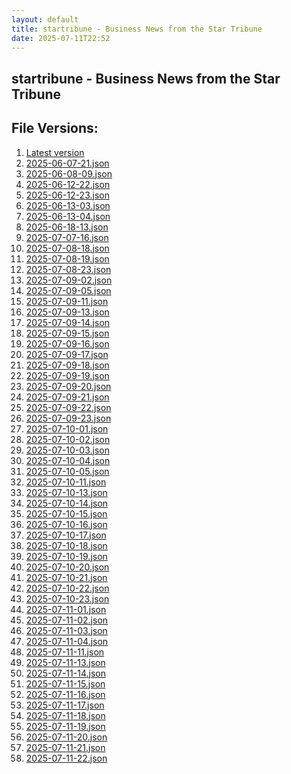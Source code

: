 ```yaml
---
layout: default
title: startribune - Business News from the Star Tribune
date: 2025-07-11T22:52
---
```


## startribune - Business News from the Star Tribune

<div id="data-chart"></div>
<div id="data-table"></div>
<script>
document.addEventListener('DOMContentLoaded', function(){
  document.getElementById('data-table').textContent = 'This source isn't supported for tables yet.';
});
</script>

## File Versions:
1. [Latest version](./latest.json)
2. [2025-06-07-21.json](./2025-06-07-21.json)
3. [2025-06-08-09.json](./2025-06-08-09.json)
4. [2025-06-12-22.json](./2025-06-12-22.json)
5. [2025-06-12-23.json](./2025-06-12-23.json)
6. [2025-06-13-03.json](./2025-06-13-03.json)
7. [2025-06-13-04.json](./2025-06-13-04.json)
8. [2025-06-18-13.json](./2025-06-18-13.json)
9. [2025-07-07-16.json](./2025-07-07-16.json)
10. [2025-07-08-18.json](./2025-07-08-18.json)
11. [2025-07-08-19.json](./2025-07-08-19.json)
12. [2025-07-08-23.json](./2025-07-08-23.json)
13. [2025-07-09-02.json](./2025-07-09-02.json)
14. [2025-07-09-05.json](./2025-07-09-05.json)
15. [2025-07-09-11.json](./2025-07-09-11.json)
16. [2025-07-09-13.json](./2025-07-09-13.json)
17. [2025-07-09-14.json](./2025-07-09-14.json)
18. [2025-07-09-15.json](./2025-07-09-15.json)
19. [2025-07-09-16.json](./2025-07-09-16.json)
20. [2025-07-09-17.json](./2025-07-09-17.json)
21. [2025-07-09-18.json](./2025-07-09-18.json)
22. [2025-07-09-19.json](./2025-07-09-19.json)
23. [2025-07-09-20.json](./2025-07-09-20.json)
24. [2025-07-09-21.json](./2025-07-09-21.json)
25. [2025-07-09-22.json](./2025-07-09-22.json)
26. [2025-07-09-23.json](./2025-07-09-23.json)
27. [2025-07-10-01.json](./2025-07-10-01.json)
28. [2025-07-10-02.json](./2025-07-10-02.json)
29. [2025-07-10-03.json](./2025-07-10-03.json)
30. [2025-07-10-04.json](./2025-07-10-04.json)
31. [2025-07-10-05.json](./2025-07-10-05.json)
32. [2025-07-10-11.json](./2025-07-10-11.json)
33. [2025-07-10-13.json](./2025-07-10-13.json)
34. [2025-07-10-14.json](./2025-07-10-14.json)
35. [2025-07-10-15.json](./2025-07-10-15.json)
36. [2025-07-10-16.json](./2025-07-10-16.json)
37. [2025-07-10-17.json](./2025-07-10-17.json)
38. [2025-07-10-18.json](./2025-07-10-18.json)
39. [2025-07-10-19.json](./2025-07-10-19.json)
40. [2025-07-10-20.json](./2025-07-10-20.json)
41. [2025-07-10-21.json](./2025-07-10-21.json)
42. [2025-07-10-22.json](./2025-07-10-22.json)
43. [2025-07-10-23.json](./2025-07-10-23.json)
44. [2025-07-11-01.json](./2025-07-11-01.json)
45. [2025-07-11-02.json](./2025-07-11-02.json)
46. [2025-07-11-03.json](./2025-07-11-03.json)
47. [2025-07-11-04.json](./2025-07-11-04.json)
48. [2025-07-11-11.json](./2025-07-11-11.json)
49. [2025-07-11-13.json](./2025-07-11-13.json)
50. [2025-07-11-14.json](./2025-07-11-14.json)
51. [2025-07-11-15.json](./2025-07-11-15.json)
52. [2025-07-11-16.json](./2025-07-11-16.json)
53. [2025-07-11-17.json](./2025-07-11-17.json)
54. [2025-07-11-18.json](./2025-07-11-18.json)
55. [2025-07-11-19.json](./2025-07-11-19.json)
56. [2025-07-11-20.json](./2025-07-11-20.json)
57. [2025-07-11-21.json](./2025-07-11-21.json)
58. [2025-07-11-22.json](./2025-07-11-22.json)

